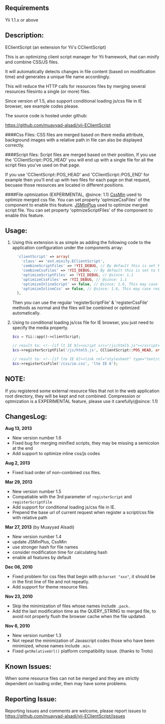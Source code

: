 Requirements
---------------
Yii 1.1.x or above


Description:
---------------
EClientScript (an extension for Yii's CClientScript)

This is an optimizing client script manager for Yii framework, 
that can minify and combine CSS/JS files.

It will automatically detects changes in file content (based on modification time)
and generates a unique file name accordingly.

This will reduce the HTTP calls for resources files by merging several resources 
filesinto a single (or more) files.

Since version of 1.5, also support conditional loading js/css file in IE browser, 
see example codes please.

The source code is hosted under github:

<https://github.com/muayyad-alsadi/yii-EClientScript>


####Css Files:
CSS files are merged based on there media attribute, background images with 
a relative path in file can also be displayed correctly.

####Script files:
Script files are merged based on their position, If you use the 'CClientScript::POS_HEAD'
you will end up with a single file for all the script files you've used on that page.

If you use 'CClientScript::POS_HEAD' and 'CClientScript::POS_END' for example then 
you'll end up with two files for each page on that request, becuase those resources 
are located in different positions.

####File optmization (EXPERIMENTAL, @since: 1.1)
[CssMin](http://code.google.com/p/cssmin/) used to optimize merged css file.
You can set property 'optmizeCssFiles' of the component to enable this feature.
[JSMinPlus](http://crisp.tweakblogs.net/blog/1856/jsmin+-version-13.html) used to optimize merged script file.
You can set property 'optmizeScriptFiles' of the component to enable this feature.


Usage:
---------------

1. Using this extension is as simple as adding the following code to 
   the application configuration under the components array:

   ```php
     'clientScript' => array(
       'class' => 'ext.minify.EClientScript',
       'combineScriptFiles' => !YII_DEBUG, // By default this is set to true, set this to true if you'd like to combine the script files
       'combineCssFiles' => !YII_DEBUG, // By default this is set to true, set this to true if you'd like to combine the css files
       'optimizeScriptFiles' => !YII_DEBUG,	// @since: 1.1
       'optimizeCssFiles' => !YII_DEBUG, // @since: 1.1
       'optimizeInlineScript' => false, // @since: 1.6, This may case response slower
       'optimizeInlineCss' => false, // @since: 1.6, This may case response slower
     ),
   ```

   Then you can use the regular 'registerScriptFile' & 'registerCssFile' methods as normal 
   and the files will be combined or optimized automatically.

2. Using to conditional loading js/css file for IE browser,
   you just need to specify the media property.

   ```php
   $cs = Yii::app()->clientScript;

   // result to: <!--[if lt IE 9]><script src="/js/html5.js"></script><![endif]-->
   $cs->registerScriptFile('/js/html5.js', CClientScript::POS_HEAD, array('media' => 'lt IE 9'));

   // result to: <!--[if lte IE 6]><link rel="stylesheet" type="text/css" href="bootstrap/css/ie.css" /><![endif]-->
   $cs->registerCssFile('/css/ie.css', 'lte IE 6');
   ```


NOTE:
---------------
If you registered some external resource files that not in the web application root directory,
they will be kept and not combined. Compression or optmization is a EXPERIMENTAL feature, 
please use it carefully(@since: 1.1)


ChangesLog:
---------------

**Aug 13, 2013**

- New version number 1.6
- Fixed bug for merging minified scripts, they may be missing a semicolon at the end
- Add support to optimize inline css/js codes

**Aug 2, 2013**

- Fixed load order of non-combined css files.

**Mar 29, 2013**

- New version number 1.5
- Compatiable with the 3rd parameter of `registerScript` and `registerScriptFile`
- Add support for conditional loading js/css file in IE.
- Prepend the base url of current request when register a script/css file with relative path

**Mar 27, 2013** (by Muayyad Alsadi)

- New version number 1.4
- update JSMinPlus, CssMin
- use stronger hash for file names
- consider modification time for calculating hash
- enable all features by default

**Dec 06, 2010**

- Fixed problem for css files that begin with `@charset "xxx"`, it should be in the first line of file and not repeatly.
- Add support for theme resource files.

**Nov 23, 2010**

- Skip the minimization of files whose names include `.pack.`
- Add the last modification time as the QUERY_STRING to merged file, to avoid not properly flush the browser cache when the file updated.

**Nov 6, 2010**

- New version number 1.3
- Not repeat the minimization of Javascript codes those who have been minimized, whose names include `.min.`
- Fixed `getRelativeUrl()` platform compatibility issue. (thanks to Troto)


Known Issues:
---------------
When some resource files can not be merged and they are strictly dependent on loading order, 
then may have some problems.


Reporting Issue:
---------------
Reporting Issues and comments are welcome, please report issues to
<https://github.com/muayyad-alsadi/yii-EClientScript/issues>
